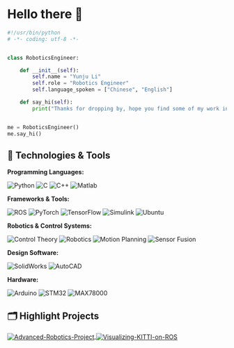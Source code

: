 # Hello there 👋


```python
#!/usr/bin/python
# -*- coding: utf-8 -*-


class RoboticsEngineer:

    def __init__(self):
        self.name = "Yunju Li"
        self.role = "Robotics Engineer"
        self.language_spoken = ["Chinese", "English"]

    def say_hi(self):
        print("Thanks for dropping by, hope you find some of my work interesting.")


me = RoboticsEngineer()
me.say_hi()
```






## 🔧 Technologies & Tools

**Programming Languages:**

![Python](https://img.shields.io/badge/Code-Python-informational?style=flat&logo=python&logoColor=white&color=6aa6f8)
![C](https://img.shields.io/badge/Code-C-informational?style=flat&logo=c&logoColor=white&color=6aa6f8)
![C++](https://img.shields.io/badge/Code-C%2B%2B-informational?style=flat&logo=cplusplus&logoColor=white&color=6aa6f8)
![Matlab](https://img.shields.io/badge/Code-Matlab-informational?style=flat&logo=mathworks&logoColor=white&color=6aa6f8)

**Frameworks & Tools:**

![ROS](https://img.shields.io/badge/Framework-ROS-informational?style=flat&logo=ros&logoColor=white&color=6aa6f8)
![PyTorch](https://img.shields.io/badge/Framework-PyTorch-informational?style=flat&logo=pytorch&logoColor=white&color=6aa6f8)
![TensorFlow](https://img.shields.io/badge/Framework-TensorFlow-informational?style=flat&logo=tensorflow&logoColor=white&color=6aa6f8)
![Simulink](https://img.shields.io/badge/Tools-Simulink-informational?style=flat&logo=mathworks&logoColor=white&color=6aa6f8)
![Ubuntu](https://img.shields.io/badge/Tools-Ubuntu-informational?style=flat&logo=ubuntu&logoColor=white&color=6aa6f8)

**Robotics & Control Systems:**

![Control Theory](https://img.shields.io/badge/Expertise-Control_Theory-informational?style=flat&color=6aa6f8)
![Robotics](https://img.shields.io/badge/Expertise-Robotics-informational?style=flat&color=6aa6f8)
![Motion Planning](https://img.shields.io/badge/Expertise-Motion_Planning-informational?style=flat&color=6aa6f8)
![Sensor Fusion](https://img.shields.io/badge/Expertise-Sensor_Fusion-informational?style=flat&color=6aa6f8)

**Design Software:**

![SolidWorks](https://img.shields.io/badge/Design-SolidWorks-informational?style=flat&logo=solidworks&logoColor=white&color=6aa6f8)
![AutoCAD](https://img.shields.io/badge/Design-AutoCAD-informational?style=flat&logo=autodesk&logoColor=white&color=6aa6f8)

**Hardware:**

![Arduino](https://img.shields.io/badge/Hardware-Arduino-informational?style=flat&logo=arduino&logoColor=white&color=6aa6f8)
![STM32](https://img.shields.io/badge/Hardware-STM32-informational?style=flat&logo=stm32&logoColor=white&color=6aa6f8)
![MAX78000](https://img.shields.io/badge/Hardware-MAX78000-informational?style=flat&logo=arduino&logoColor=white&color=6aa6f8)



<!-- ## &#x1f4c8; GitHub Stats

<a href="https://github.com/Zhenye-Na/Zhenye-Na">
  <img align="center" src="https://github-readme-stats.vercel.app/api/top-langs/?username=zhenye-na&hide=c%2B%2B,c,matlab,assembly&title_color=6aa6f8&text_color=8a919a&icon_color=6aa6f8&bg_color=22272e" alt="Zhenye's GitHub Stats" />
</a>

<a href="https://github.com/Zhenye-Na/Zhenye-Na">
  <img align="center" src="https://github-readme-stats.vercel.app/api?username=zhenye-na&show_icons=true&line_height=27&count_private=true&title_color=6aa6f8&text_color=8a919a&icon_color=6aa6f8&bg_color=22272e" alt="Zhenye's GitHub Stats" />
</a> -->


## 🗂️ Highlight Projects

<a href="https://github.com/Yunjuliii/Advanced-Robotics-Project">
<img align="center" src="https://github-readme-stats.vercel.app/api/pin/?username=Yunjuliii&repo=Advanced-Robotics-Project&show_icons=true&line_height=27&title_color=6aa6f8&text_color=8a919a&icon_color=6aa6f8&bg_color=22272e" alt="Advanced-Robotics-Project" />

<a href="https://github.com/Yunjuliii/Visualizing-KITTI-on-ROS">
<img align="center" src="https://github-readme-stats.vercel.app/api/pin/?username=Yunjuliii&repo=Visualizing-KITTI-on-ROS&show_icons=true&line_height=27&title_color=6aa6f8&text_color=8a919a&icon_color=6aa6f8&bg_color=22272e" alt="Visualizing-KITTI-on-ROS" />



<!-- ## 👨‍💻 This week, I spent my time on:

[![zhenye's wakatime stats](https://github-readme-stats.vercel.app/api/wakatime?username=nazhenye&line_height=27&title_color=6aa6f8&text_color=8a919a&icon_color=6aa6f8&bg_color=22272e)](https://github.com/anuraghazra/github-readme-stats) -->
